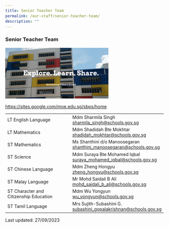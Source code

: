 ```yaml
---
title: Senior Teacher Team
permalink: /our-staff/senior-teacher-team/
description: ""
---
```

### Senior Teacher Team

<p><a href="https://sites.google.com/moe.edu.sg/sbps/home"><img style="width:65%" src="/images/stt1.png"></a></p>

https://sites.google.com/moe.edu.sg/sbps/home

|  |  |
|---|---|
| LT English Language | Mdm Sharmila Singh<br>[sharmila\_singh@schools.gov.sg](mailto:sharmila_singh@schools.gov.sg)|
| LT Mathematics | Mdm Shadidah Bte Mokhtar<br>[shadidah\_mokhtar@schools.gov.sg](mailto:shadidah_mokhtar@schools.gov.sg) |
| ST Mathematics | Ms Shanthini d/o Manoosegaran<br>[shanthini\_manoosegaran@schools.gov.sg](mailto:shanthini_manoosegaran@schools.gov.sg) |
| ST Science | Mdm Suraya Bte Mohamed Iqbal<br>[suraya\_mohamed\_iqbal@schools.gov.sg](mailto:suraya_mohamed_iqbal@schools.gov.sg) |
| ST Chinese Language | Mdm Zheng Hongyu<br>[zheng\_hongyu@schools.gov.sg](mailto:zheng_hongyu@schools.gov.sg) |
| ST Malay Language | Mr Mohd Saidali B Ali<br>[mohd\_saidali\_b\_ali@schools.gov.sg](mailto:mohd_saidali_b_ali@schools.gov.sg) |
| ST Character and Citizenship Education | Mdm Wu Yongyun<br>[wu\_yongyun@schools.gov.sg](mailto:wu_yongyun@schools.gov.sg) |
| ST Tamil Language | Mrs Sujith-Subashini G.<br>[subashini\_gopalakrishnan@schools.gov.sg](mailto:subashini_gopalakrishnan@schools.gov.sg) |

Last updated: 27/09/2023